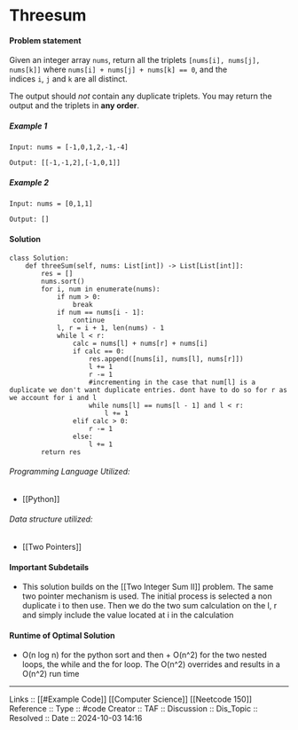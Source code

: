 # Threesum

#### Problem statement

Given an integer array `nums`, return all the triplets `[nums[i], nums[j], nums[k]]` where `nums[i] + nums[j] + nums[k] == 0`, and the indices `i`, `j` and `k` are all distinct.

The output should _not_ contain any duplicate triplets. You may return the output and the triplets in **any order**.
##### Example 1
```
Input: nums = [-1,0,1,2,-1,-4]

Output: [[-1,-1,2],[-1,0,1]]
```
##### Example 2
```
Input: nums = [0,1,1]

Output: []
```
#### Solution
```
class Solution:
    def threeSum(self, nums: List[int]) -> List[List[int]]:
        res = []
        nums.sort()
        for i, num in enumerate(nums):
            if num > 0:
                break
            if num == nums[i - 1]:
                continue
            l, r = i + 1, len(nums) - 1
            while l < r:
                calc = nums[l] + nums[r] + nums[i]
                if calc == 0:
                    res.append([nums[i], nums[l], nums[r]])
                    l += 1
                    r -= 1
                    #incrementing in the case that num[l] is a duplicate we don't want duplicate entries. dont have to do so for r as we account for i and l
                    while nums[l] == nums[l - 1] and l < r:
                        l += 1
                elif calc > 0:
                    r -= 1
                else:
                    l += 1
        return res
```

###### Programming Language Utilized:

- [[Python]]
###### Data structure utilized:

- [[Two Pointers]]
#### Important Subdetails

- This solution builds on the [[Two Integer Sum II]] problem. The same two pointer mechanism is used. The initial process is selected a non duplicate i to then use. Then we do the two sum calculation on the l, r and simply include the value located at i in the calculation
#### Runtime of Optimal Solution

- O(n log n) for the python sort and then + O(n^2) for the two nested loops, the while and the for loop. The O(n^2) overrides and results in a O(n^2) run time
---
Links :: [[#Example Code]] [[Computer Science]] [[Neetcode 150]]
Reference ::
Type :: #code
Creator ::
TAF ::
Discussion ::
Dis_Topic :: 
Resolved ::
Date :: 2024-10-03 14:16
